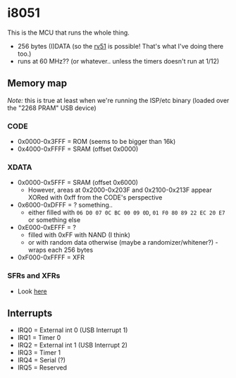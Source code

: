 # i8051

This is the MCU that runs the whole thing.

- 256 bytes (I)DATA (so the [rv51](https://github.com/cyrozap/rv51) is possible! That's what I've doing there too.)
- runs at 60 MHz?? (or whatever.. unless the timers doesn't run at 1/12)

## Memory map

*Note:* this is true at least when we're running the ISP/etc binary (loaded over the "2268 PRAM" USB device)

### CODE

- 0x0000-0x3FFF = ROM (seems to be bigger than 16k)
- 0x4000-0xFFFF = SRAM (offset 0x0000)

### XDATA

- 0x0000-0x5FFF = SRAM (offset 0x6000)
  * However, areas at 0x2000-0x203F and 0x2100-0x213F appear XORed with 0xff from the CODE's perspective
- 0x6000-0xDFFF = ? something..
  * either filled with `06 D0 07 0C BC 00 09 0D`, `01 F0 80 89 22 EC 20 E7` or something else
- 0xE000-0xEFFF = ?
  * filled with 0xFF with NAND (I think)
  * or with random data otherwise (maybe a randomizer/whitener?) - wraps each 256 bytes
- 0xF000-0xFFFF = XFR

### SFRs and XFRs

- Look [here](regs.md)

## Interrupts

- IRQ0 = External int 0 (USB Interrupt 1)
- IRQ1 = Timer 0
- IRQ2 = External int 1 (USB Interrupt 2)
- IRQ3 = Timer 1
- IRQ4 = Serial (?)
- IRQ5 = Reserved
